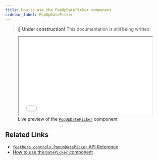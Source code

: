 ```yaml
---
title: How to use the PopUpDatePicker component
sidebar_label: PopUpDatePicker
---
```


> 🚧 **Under construction!** This documentation is still being written.

<figure>
<iframe src="/learn/haxe-openfl/samples/pop-up-date-picker.html" width="100%" height="250"></iframe>
<figcaption>Live preview of the <a href="https://api.feathersui.com/current/feathers/controls/PopUpDatePicker.html"><code>PopUpDatePicker</code></a> component</figcaption>
</figure>

## Related Links

- [`feathers.controls.PopUpDatePicker` API Reference](https://api.feathersui.com/current/feathers/controls/PopUpDatePicker.html)
- [How to use the `DatePicker` component](./date-picker.md)
